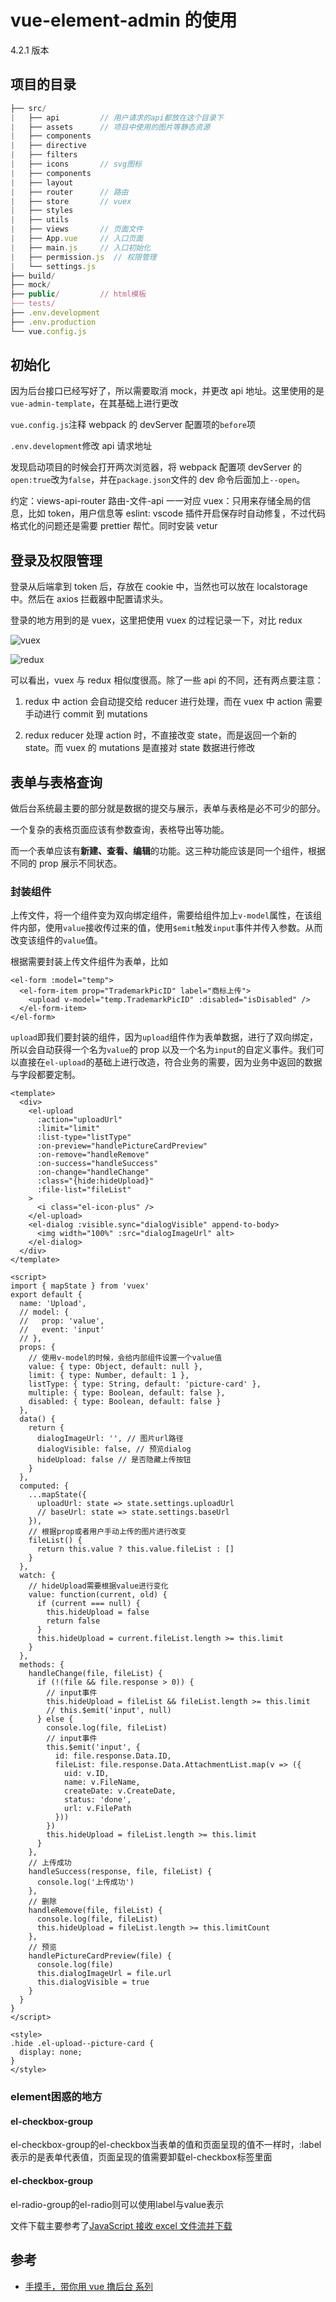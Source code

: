 # vue-element-admin 的使用

4.2.1 版本

## 项目的目录

```js
├── src/
|   ├── api         // 用户请求的api都放在这个目录下
|   ├── assets      // 项目中使用的图片等静态资源
|   ├── components
|   ├── directive
|   ├── filters
|   ├── icons       // svg图标
|   ├── components
|   ├── layout
|   ├── router      // 路由
|   ├── store       // vuex
|   ├── styles
|   ├── utils
|   ├── views       // 页面文件
|   ├── App.vue     // 入口页面
|   ├── main.js     // 入口初始化
|   ├── permission.js  // 权限管理
|   └── settings.js
├── build/
├── mock/
├── public/         // html模板
├── tests/
├── .env.development
├── .env.production
└── vue.config.js
```

## 初始化

因为后台接口已经写好了，所以需要取消 mock，并更改 api 地址。这里使用的是`vue-admin-template`，在其基础上进行更改

`vue.config.js`注释 webpack 的 devServer 配置项的`before`项

`.env.development`修改 api 请求地址

发现启动项目的时候会打开两次浏览器，将 webpack 配置项 devServer 的`open:true`改为`false`，并在`package.json`文件的 dev 命令后面加上`--open`。

约定：views-api-router 路由-文件-api 一一对应
vuex：只用来存储全局的信息，比如 token，用户信息等
eslint: vscode 插件开启保存时自动修复，不过代码格式化的问题还是需要 prettier 帮忙。同时安装 vetur

## 登录及权限管理

登录从后端拿到 token 后，存放在 cookie 中，当然也可以放在 localstorage 中。然后在 axios 拦截器中配置请求头。

登录的地方用到的是 vuex，这里把使用 vuex 的过程记录一下，对比 redux

![vuex](./images/vuex.png)

![redux](./images/redux.png)

可以看出，vuex 与 redux 相似度很高。除了一些 api 的不同，还有两点要注意：

1. redux 中 action 会自动提交给 reducer 进行处理，而在 vuex 中 action 需要手动进行 commit 到 mutations

2. redux reducer 处理 action 时，不直接改变 state，而是返回一个新的 state。而 vuex 的 mutations 是直接对 state 数据进行修改

## 表单与表格查询

做后台系统最主要的部分就是数据的提交与展示，表单与表格是必不可少的部分。

一个复杂的表格页面应该有参数查询，表格导出等功能。

而一个表单应该有**新建、查看、编辑**的功能。这三种功能应该是同一个组件，根据不同的 prop 展示不同状态。

### 封装组件

上传文件，将一个组件变为双向绑定组件，需要给组件加上`v-model`属性，在该组件内部，使用`value`接收传过来的值，使用`$emit`触发`input`事件并传入参数。从而改变该组件的`value`值。

根据需要封装上传文件组件为表单，比如

```vue
<el-form :model="temp">
  <el-form-item prop="TrademarkPicID" label="商标上传">
    <upload v-model="temp.TrademarkPicID" :disabled="isDisabled" />
  </el-form-item>
</el-form>
```

`upload`即我们要封装的组件，因为`upload`组件作为表单数据，进行了双向绑定，所以会自动获得一个名为`value`的 prop 以及一个名为`input`的自定义事件。我们可以直接在`el-upload`的基础上进行改造，符合业务的需要，因为业务中返回的数据与字段都要定制。

```vue
<template>
  <div>
    <el-upload
      :action="uploadUrl"
      :limit="limit"
      :list-type="listType"
      :on-preview="handlePictureCardPreview"
      :on-remove="handleRemove"
      :on-success="handleSuccess"
      :on-change="handleChange"
      :class="{hide:hideUpload}"
      :file-list="fileList"
    >
      <i class="el-icon-plus" />
    </el-upload>
    <el-dialog :visible.sync="dialogVisible" append-to-body>
      <img width="100%" :src="dialogImageUrl" alt>
    </el-dialog>
  </div>
</template>

<script>
import { mapState } from 'vuex'
export default {
  name: 'Upload',
  // model: {
  //   prop: 'value',
  //   event: 'input'
  // },
  props: {
    // 使用v-model的时候，会给内部组件设置一个value值
    value: { type: Object, default: null },
    limit: { type: Number, default: 1 },
    listType: { type: String, default: 'picture-card' },
    multiple: { type: Boolean, default: false },
    disabled: { type: Boolean, default: false }
  },
  data() {
    return {
      dialogImageUrl: '', // 图片url路径
      dialogVisible: false, // 预览dialog
      hideUpload: false // 是否隐藏上传按钮
    }
  },
  computed: {
    ...mapState({
      uploadUrl: state => state.settings.uploadUrl
      // baseUrl: state => state.settings.baseUrl
    }),
    // 根据prop或者用户手动上传的图片进行改变
    fileList() {
      return this.value ? this.value.fileList : []
    }
  },
  watch: {
    // hideUpload需要根据value进行变化
    value: function(current, old) {
      if (current === null) {
        this.hideUpload = false
        return false
      }
      this.hideUpload = current.fileList.length >= this.limit
    }
  },
  methods: {
    handleChange(file, fileList) {
      if (!(file && file.response > 0)) {
        // input事件
        this.hideUpload = fileList && fileList.length >= this.limit
        // this.$emit('input', null)
      } else {
        console.log(file, fileList)
        // input事件
        this.$emit('input', {
          id: file.response.Data.ID,
          fileList: file.response.Data.AttachmentList.map(v => ({
            uid: v.ID,
            name: v.FileName,
            createDate: v.CreateDate,
            status: 'done',
            url: v.FilePath
          }))
        })
        this.hideUpload = fileList.length >= this.limit
      }
    },
    // 上传成功
    handleSuccess(response, file, fileList) {
      console.log('上传成功')
    },
    // 删除
    handleRemove(file, fileList) {
      console.log(file, fileList)
      this.hideUpload = fileList.length >= this.limitCount
    },
    // 预览
    handlePictureCardPreview(file) {
      console.log(file)
      this.dialogImageUrl = file.url
      this.dialogVisible = true
    }
  }
}
</script>

<style>
.hide .el-upload--picture-card {
  display: none;
}
</style>
```

### element困惑的地方

#### el-checkbox-group
el-checkbox-group的el-checkbox当表单的值和页面呈现的值不一样时，:label表示的是表单代表值，页面呈现的值需要卸载el-checkbox标签里面

#### el-checkbox-group
el-radio-group的el-radio则可以使用label与value表示

文件下载主要参考了[JavaScript 接收 excel 文件流并下载](https://www.jianshu.com/p/de2be37db7a7)

## 参考

- [手摸手，带你用 vue 撸后台 系列](https://juejin.im/post/59097cd7a22b9d0065fb61d2)
